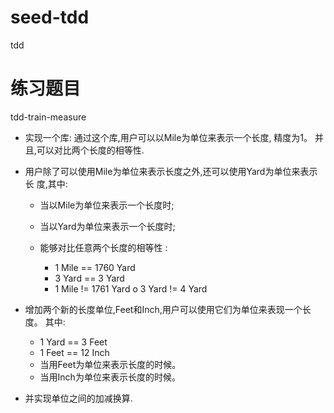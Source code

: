 # seed-tdd
tdd





练习题目
=================

tdd-train-measure


 * 实现一个库: 通过这个库,用户可以以Mile为单位来表示一个长度, 精度为1。 并且,可以对比两个长度的相等性.

 * 用户除了可以使用Mile为单位来表示长度之外,还可以使用Yard为单位来表示长 度,其中:
    * 当以Mile为单位来表示一个长度时;
    * 当以Yard为单位来表示一个长度时;
    * 能够对比任意两个长度的相等性 :

        * 1 Mile == 1760 Yard
        * 3 Yard == 3 Yard
        * 1 Mile != 1761 Yard o 3 Yard != 4 Yard

 * 增加两个新的长度单位,Feet和Inch,用户可以使用它们为单位来表现一个长度。 其中:

    * 1 Yard == 3 Feet
    * 1 Feet == 12 Inch
    * 当用Feet为单位来表示长度的时候。
    * 当用Inch为单位来表示长度的时候。

 * 并实现单位之间的加减换算.
